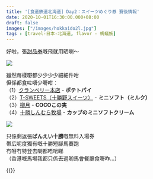 ```yaml
---
title: '[食道鉄道北海道] Day2：スイーツめぐり券 賽後情報'
date: 2020-10-01T16:30:00.000+08:00
draft: false
images: ["/images/hokkaido2l.jpg"]
tags : [travel-日本-北海道, flavor - 螞蟻族]
---
```


好啦，張[甜品券](https://hidie.net/hokkaido2c/)嘅飛就用晒喇～  

![](/images/ged020.jpg)

雖然每樣嘢都少少少少細細件咁  
但係都食咗唔少嘢咁：  
（1）[クランベリー本店](https://hidie.net/hokkaido2e/) - **ポテトパイ**   
（2）[T-SWEETS（十勝野スイーツ）](https://hidie.net/hokkaido2f/) - **ミニソフト（ミルク）**   
（3）[柳月](https://hidie.net/hokkaido2i/) - **COCOこの実**  
（4）[十勝しんむら牧場](https://hidie.net/hokkaido2k/) - **カップのミニソフトクリーム**  

![](/images/hokkaido2k.jpg)

只係剩返張**ばんえい十勝**嘅無料入場券  
帯広呢度獨有嘅十勝短腳馬賽跑  
冇呀冇特登去喇都唔啱睇  
（香港嘅馬場我都只係去過啲馬會餐廳食嘢咋...）  
  
  
  
{{<hokkaido>}}
